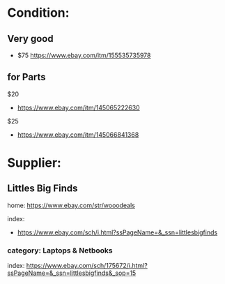 # Condition:

## Very good
- $75 https://www.ebay.com/itm/155535735978

## for Parts
$20
- https://www.ebay.com/itm/145065222630

$25
- https://www.ebay.com/itm/145066841368

# Supplier:
## Littles Big Finds
home: https://www.ebay.com/str/wooodeals

index:
- https://www.ebay.com/sch/i.html?ssPageName=&_ssn=littlesbigfinds

### category: Laptops & Netbooks
index: https://www.ebay.com/sch/175672/i.html?ssPageName=&_ssn=littlesbigfinds&_sop=15

